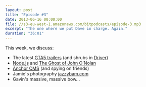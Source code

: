 ```yaml
---
layout: post
title: "Episode #3"
date: 2013-06-16 00:00:00
file: //s3-eu-west-1.amazonaws.com/bitpodcasts/episode-3.mp3
excerpt: "The one where we put Dave in charge. Again."
duration: "36:01"
---
```


This week, we discuss:

* The latest [GTA5 trailers](http://www.youtube.com/watch?v=A0RLOOyhr9M) (and shrubs in [Driver](http://en.wikipedia.org/wiki/Driver_(video_game)))
* [Node.js](http://nodejs.org/) and [The Ghost of John O'Nolan](http://tryghost.org/)
* [Anchor CMS](http://anchorcms.com/) (and spying on friends)
* Jamie's photography [jazzybam.com](http://jazzybam.com)
* Gavin's massive, massive bow...
